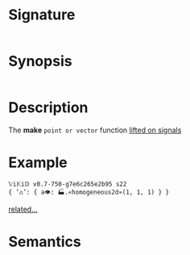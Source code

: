 # Signature
```vikid-signature
```

# Synopsis
```vikid-synopsis
```

# Description
The __make__ `point or vector` function [lifted on signals](/refman/concepts/pure_functions)

# Example
```vikid-script
𝕍i𝕂i𝔻 v0.7-750-g7e6c265e2b95 s22
{ ‘⌂’: { a👁: 🏭.«homogeneous2d»(1, 1, 1) } }
```


[related...](https://www.tomdalling.com/blog/modern-opengl/explaining-homogenous-coordinates-and-projective-geometry/)

# Semantics
